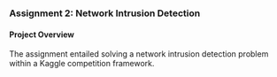 ### Assignment 2: Network Intrusion Detection

#### Project Overview

The assignment entailed solving a network intrusion detection problem within a Kaggle competition framework. 
